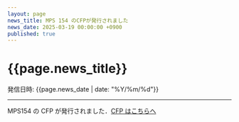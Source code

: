```yaml
---
layout: page
news_title: MPS 154 のCFPが発行されました
news_date: 2025-03-19 00:00:00 +0900
published: true
---
```


# {{page.news_title}}

発信日時: {{page.news_date | date: "%Y/%m/%d"}}

--------------------------------

MPS154 の CFP が発行されました．[CFP はこちらへ](/mps_docs/mps154)
